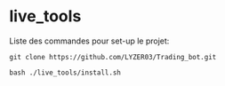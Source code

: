 # live_tools

Liste des commandes pour set-up le projet:  

```
git clone https://github.com/LYZER03/Trading_bot.git
```

```
bash ./live_tools/install.sh
```

